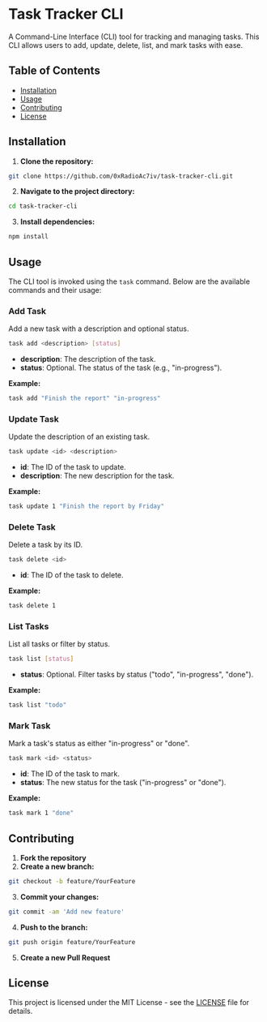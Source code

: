 # Task Tracker CLI

A Command-Line Interface (CLI) tool for tracking and managing tasks. This CLI allows users to add, update, delete, list, and mark tasks with ease.

## Table of Contents

- [Installation](#installation)
- [Usage](#usage)
- [Contributing](#contributing)
- [License](#license)

## Installation

1.  **Clone the repository:**

```bash
git clone https://github.com/0xRadioAc7iv/task-tracker-cli.git
```

2.  **Navigate to the project directory:**

```bash
cd task-tracker-cli
```

3.  **Install dependencies:**

```bash
npm install
```

## Usage

The CLI tool is invoked using the `task` command. Below are the available commands and their usage:

### Add Task

Add a new task with a description and optional status.

```bash
task add <description> [status]
```

- **description**: The description of the task.
- **status**: Optional. The status of the task (e.g., "in-progress").

**Example:**

```bash
task add "Finish the report" "in-progress"
```

### Update Task

Update the description of an existing task.

```bash
task update <id> <description>
```

- **id**: The ID of the task to update.
- **description**: The new description for the task.

**Example:**

```bash
task update 1 "Finish the report by Friday"
```

### Delete Task

Delete a task by its ID.

```bash
task delete <id>
```

- **id**: The ID of the task to delete.

**Example:**

```bash
task delete 1
```

### List Tasks

List all tasks or filter by status.

```bash
task list [status]
```

- **status**: Optional. Filter tasks by status ("todo", "in-progress", "done").

**Example:**

```bash
task list "todo"
```

### Mark Task

Mark a task's status as either "in-progress" or "done".

```bash
task mark <id> <status>
```

- **id**: The ID of the task to mark.
- **status**: The new status for the task ("in-progress" or "done").

**Example:**

```bash
task mark 1 "done"
```

## Contributing

1.  **Fork the repository**
2.  **Create a new branch:**

```bash
git checkout -b feature/YourFeature
```

3.  **Commit your changes:**

```bash
git commit -am 'Add new feature'
```

4.  **Push to the branch:**

```bash
git push origin feature/YourFeature
```

5.  **Create a new Pull Request**

## License

This project is licensed under the MIT License - see the [LICENSE](LICENSE) file for details.
